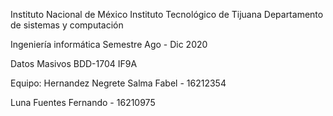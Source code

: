 Instituto Nacional de México
Instituto Tecnológico de Tijuana
Departamento de sistemas y computación

Ingeniería informática
Semestre Ago - Dic 2020

Datos Masivos
BDD-1704 IF9A

Equipo:
Hernandez Negrete Salma Fabel - 16212354

Luna Fuentes Fernando - 16210975

